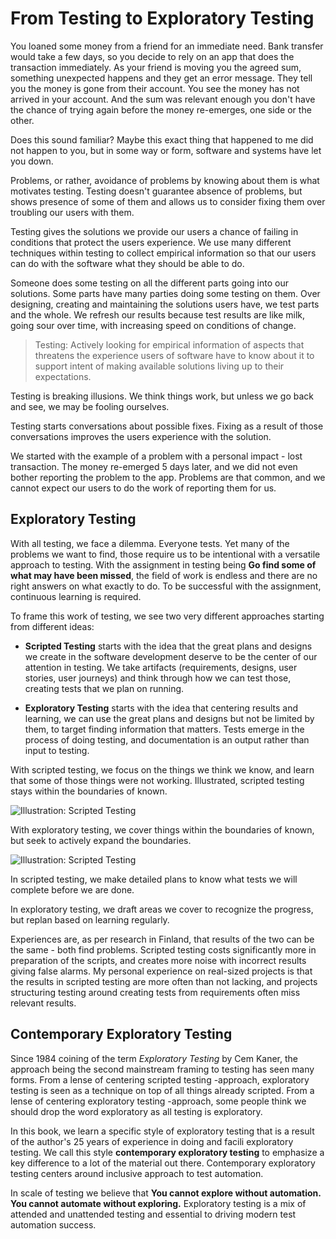 # From Testing to Exploratory Testing

You loaned some money from a friend for an immediate need. Bank transfer would take a few days, so you decide to rely on an app that does the transaction immediately. As your friend is moving you the agreed sum, something unexpected happens and they get an error message. They tell you the money is gone from their account. You see the money has not arrived in your account. And the sum was relevant enough you don't have the chance of trying again before the money re-emerges, one side or the other.

Does this sound familiar? Maybe this exact thing that happened to me did not happen to you, but in some way or form, software and systems have let you down. 

Problems, or rather, avoidance of problems by knowing about them is what motivates testing. Testing doesn't guarantee absence of problems, but shows presence of some of them and allows us to consider fixing them over troubling our users with them. 

Testing gives the solutions we provide our users a chance of failing in conditions that protect the users experience. We use many different techniques within testing to collect empirical information so that our users can do with the software what they should be able to do. 

Someone does some testing on all the different parts going into our solutions. Some parts have many parties doing some testing on them. Over designing, creating and maintaining the solutions users have, we test parts and the whole. We refresh our results because test results are like milk, going sour over time, with increasing speed on conditions of change. 

> Testing: Actively looking for empirical information of aspects that threatens the experience users of software have to know about it to support intent of making available solutions living up to their expectations.

Testing is breaking illusions. We think things work, but unless we go back and see, we may be fooling ourselves. 

Testing starts conversations about possible fixes. Fixing as a result of those conversations improves the users experience with the solution. 

We started with the example of a problem with a personal impact - lost transaction. The money re-emerged 5 days later, and we did not even bother reporting the problem to the app. Problems are that common, and we cannot expect our users to do the work of reporting them for us. 

## Exploratory Testing

With all testing, we face a dilemma. Everyone tests. Yet many of the problems we want to find, those require us to be intentional with a versatile approach to testing. With the assignment in testing being **Go find some of what may have been missed**, the field of work is endless and there are no right answers on what exactly to do. To be successful with the assignment, continuous learning is required.

To frame this work of testing, we see two very different approaches starting from different ideas: 

   * **Scripted Testing** starts with the idea that the great plans and designs we create in the software development deserve to be the center of our attention in testing. We take artifacts (requirements, designs, user stories, user journeys) and think through how we can test those, creating tests that we plan on running. 

   * **Exploratory Testing** starts with the idea that centering results and learning, we can use the great plans and designs but not be limited by them, to target finding information that matters. Tests emerge in the process of doing testing, and documentation is an output rather than input to testing. 

With scripted testing, we focus on the things we think we know, and learn that some of those things were not working. Illustrated, scripted testing stays within the boundaries of known.

![Illustration: Scripted Testing](../imgs/ScriptedTesting.png)

With exploratory testing, we cover things within the boundaries of known, but seek to actively expand the boundaries. 

![Illustration: Scripted Testing](../imgs/ScriptedTesting.png)

In scripted testing, we make detailed plans to know what tests we will complete before we are done. 

In exploratory testing, we draft areas we cover to recognize the progress, but replan based on learning regularly. 

Experiences are, as per research in Finland, that results of the two can be the same - both find problems. Scripted testing costs significantly more in preparation of the scripts, and creates more noise with incorrect results giving false alarms. My personal experience on real-sized projects is that the results in scripted testing are more often than not lacking, and projects structuring testing around creating tests from requirements often miss relevant results. 

## Contemporary Exploratory Testing

Since 1984 coining of the term *Exploratory Testing* by Cem Kaner, the approach being the second mainstream framing to testing has seen many forms. From a lense of centering scripted testing -approach, exploratory testing is seen as a technique on top of all things already scripted. From a lense of centering exploratory testing -approach, some people think we should drop the word exploratory as all testing is exploratory. 

In this book, we learn a specific style of exploratory testing that is a result of the author's 25 years of experience in doing and facili exploratory testing. We call this style **contemporary exploratory testing** to emphasize a key difference to a lot of the material out there. Contemporary exploratory testing centers around inclusive approach to test automation.

In scale of testing we believe that **You cannot explore without automation. You cannot automate without exploring.** Exploratory testing is a mix of attended and unattended testing and essential to driving modern test automation success. 




